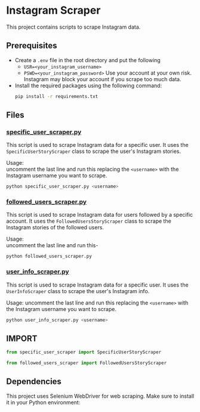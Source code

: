 # Instagram Scraper

This project contains scripts to scrape Instagram data.

## Prerequisites
- Create a `.env` file in the root directory and put the following
  - `USR=<your_instagram_username>`
  - `PSWD=<your_instagram_password>`
  Use your account at your own risk. Instagram may block your account if you scrape too much data.
- Install the required packages using the following command:
    ```bash
    pip install -r requirements.txt
    ```

## Files

### [specific_user_scraper.py](specific_user_scraper.py)
This script is used to scrape Instagram data for a specific user. It uses the `SpecificUserStoryScraper` class to scrape the user's Instagram stories.

Usage:  
uncomment the last line and run this replacing the `<username>` with the Instagram username you want to scrape.
```bash
python specific_user_scraper.py <username>
```

### [followed_users_scraper.py](followed_users_scraper.py)
This script is used to scrape Instagram data for users followed by a specific account. It uses the `FollowedUsersStoryScraper` class to scrape the Instagram stories of the followed users.

Usage:  
uncomment the last line and run this-
```bash
python followed_users_scraper.py
```

### [user_info_scraper.py](user_info_scraper.py)
This script is used to scrape Instagram data for a specific user. It uses the `UserInfoScraper` class to scrape the user's Instagram info.

Usage:
uncomment the last line and run this replacing the `<username>` with the Instagram username you want to scrape.
```bash
python user_info_scraper.py <username>
```

## IMPORT
```python
from specific_user_scraper import SpecificUserStoryScraper


```
```python
from followed_users_scraper import FollowedUsersStoryScraper
```

## Dependencies
This project uses Selenium WebDriver for web scraping. Make sure to install it in your Python environment:

<!-- License
This project is licensed under the terms of the MIT license. -->